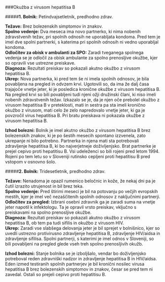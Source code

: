 ###Okužba z virusom hepatitisa B

#####**1. Bolnik:** Petindvajsetletnik, predhodno zdrav.

**Težave:** Brez bolezenskih simptomov in znakov.  
**Spolno vedenje:** Dva meseca ima novo partnerko, ki nima nobenih zdravstvenih težav, pri spolnih odnosih ne uporabljata kondoma. Pred tem je imel dve spolni partnerki, s katerima pri spolnih odnosih ni vedno uporabljal kondoma.  
**Odločitev za  obisk v ambulanti za SPO:** Zaradi tveganega spolnega vedenja se je odločil za obisk ambulante za spolno prenosljive okužbe, kjer so opravili vse ustrezne preiskave.  
**Diagnoza:** Rezultati preiskav so pokazali akutno okužbo z virusom hepatitisa B.  
**Ukrep:** Nova partnerka, ki pred tem še ni imela spolnih odnosov, je bila povabljena na pregled in odvzem krvi. Ugotovili so, da ima že dalj časa trajajoče vnetje jeter, ki je posledica kronične okužbe z virusom hepatitisa B. Na pregled krvi so bili povabljeni tudi njeni ožji družinski člani, ki niso imeli nobenih zdravstvenih težav. Izkazalo se je, da je njen oče prebolel okužbo z virusom hepatitisa B v preteklosti, mati in sestra pa sta imeli kronično okužbo z virusom, mati celo že zelo napredovalo vnetje jeter, ki ga je povzročil virus hepatitisa B. Pri bratu preiskava ni pokazala okužbe z virusom hepatitisa B.  

**Izhod bolezni:** Bolnik je imel akutno okužbo z virusom hepatitisa B brez bolezenskih znakov, ki je po šestih mesecih spontano izzvenela, zato ukrepanje ni bilo potrebno. Partnerka in njena mati sta potrebovali zdravljenje hepatitisa B, ki bo najverjetneje doživljenjsko. Brat partnerke je prejel cepivo proti hepatitisu B. Vsi udeleženci so bili rojeni pred letom 1994. Rojeni po tem letu so v Sloveniji rutinsko cepljeni proti hepatitisu B pred vstopom v osnovno šolo.  

#####**2. Bolnik:** Tridesetletnik, predhodno zdrav.

**Težave:** Nenadoma je opazil rumenico beločnic in kože, že nekaj dni pa je čutil izrazito utrujenost in bil brez teka.  
**Spolno vedenje:** Pred štirimi meseci je bil na potovanju po večjih evropskih mestih, kjer je imel več nezaščitenih spolnih odnosov z naključnimi partnerji.  
**Odločitev za pregled:** Izbrani osebni zdravnik ga je zaradi suma na vnetje jeter napotil k infektologu. Ta je opravil vrsto preiskav, vključno s preiskavami na spolno prenosljive okužbe.  
**Diagnoza:** Rezultati preiskav so pokazali akutno okužbo z virusom hepatitisa B, ob tem pa tudi sifilis in okužbo z virusom HIV.  
**Ukrep:** Zaradi vse slabšega delovanja jeter je bil sprejet v bolnišnico, kjer so uvedli ustrezno protivirusno zdravljenje hepatitisa B, zdravljenje HIV/aidsa in zdravljenje sifilisa. Spolni partnerji, s katerimi je imel odnos v Sloveniji, so bili povabljeni na pregled glede vseh treh spolno prenosljivih okužb.  

**Izhod bolezni:** Stanje bolnika se je izboljšalo, vendar bo doživljenjsko potreboval reden zdravniški nadzor in zdravljenje hepatitisa B in HIV/aidsa. Eden izmed testiranih spolnih partnerjev je bil kronični nosilec virusa hepatitisa B brez bolezenskih simptomov in znakov, česar se pred tem ni zavedal. Ostali so prejeli cepivo proti hepatitisu B.

